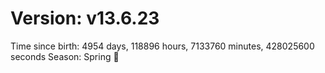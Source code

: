 # Version: v13.6.23
Time since birth: 4954 days, 118896 hours, 7133760 minutes, 428025600 seconds
Season: Spring 🌸
